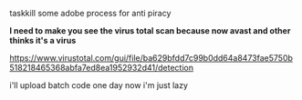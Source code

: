 taskkill some adobe process for anti piracy

**I need to make you see the virus total scan because now avast and other thinks it's a virus**

https://www.virustotal.com/gui/file/ba629bfdd7c99b0dd64a8473fae5750b518218465368abfa7ed8ea1952932d41/detection

i'll upload batch code one day now i'm just lazy
